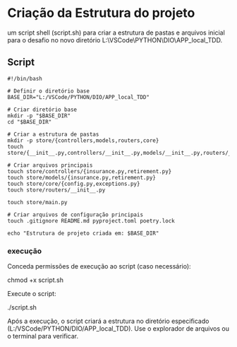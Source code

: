 # Criação da Estrutura do projeto

um script shell (script.sh) para criar a estrutura de pastas e arquivos inicial para o desafio no novo diretório L:\VSCode\PYTHON\DIO\APP_local_TDD.

## Script

    #!/bin/bash

    # Definir o diretório base
    BASE_DIR="L:/VSCode/PYTHON/DIO/APP_local_TDD"

    # Criar diretório base
    mkdir -p "$BASE_DIR"
    cd "$BASE_DIR"

    # Criar a estrutura de pastas
    mkdir -p store/{controllers,models,routers,core}
    touch store/{__init__.py,controllers/__init__.py,models/__init__.py,routers/__init__.py,core/__init__.py}

    # Criar arquivos principais
    touch store/controllers/{insurance.py,retirement.py}
    touch store/models/{insurance.py,retirement.py}
    touch store/core/{config.py,exceptions.py}
    touch store/routers/__init__.py

    touch store/main.py

    # Criar arquivos de configuração principais
    touch .gitignore README.md pyproject.toml poetry.lock

    echo "Estrutura de projeto criada em: $BASE_DIR"

### execução

Conceda permissões de execução ao script (caso necessário):

chmod +x script.sh

Execute o script:

./script.sh

Após a execução, o script criará a estrutura no diretório especificado (L:/VSCode/PYTHON/DIO/APP_local_TDD). Use o explorador de arquivos ou o terminal para verificar.
